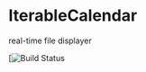 # IterableCalendar
real-time file displayer


[![Build Status](https://travis-ci.org/losu/IterableCalendar.svg?branch=develop)

